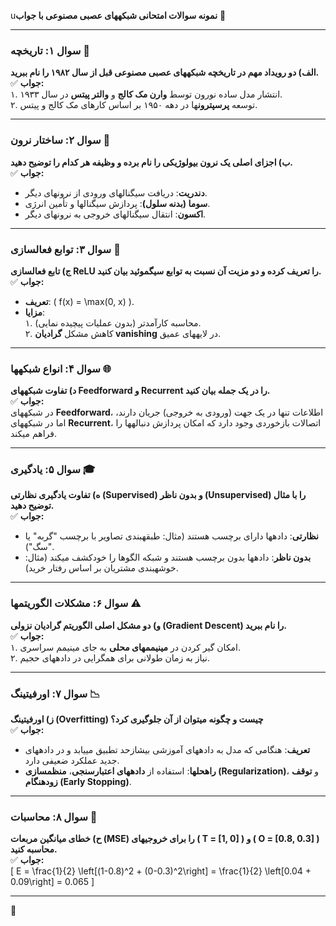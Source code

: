 
u**نمونه سوالات امتحانی شبکههای عصبی مصنوعی با جواب** 🌟  

---

### **سوال ۱: تاریخچه** 📜  
**الف) دو رویداد مهم در تاریخچه شبکههای عصبی مصنوعی قبل از سال ۱۹۸۲ را نام ببرید.**  
✅ **جواب:**  
۱. انتشار مدل ساده نورون توسط **وارن مک کالج** و **والتر پیتس** در سال ۱۹۳۳.  
۲. توسعه **پرسپترون**ها در دهه ۱۹۵۰ بر اساس کارهای مک کالج و پیتس.  

---

### **سوال ۲: ساختار نرون** 🧠  
**ب) اجزای اصلی یک نرون بیولوژیکی را نام برده و وظیفه هر کدام را توضیح دهید.**  
✅ **جواب:**  
- **دندریت**: دریافت سیگنالهای ورودی از نرونهای دیگر.  
- **سوما (بدنه سلول)**: پردازش سیگنالها و تأمین انرژی.  
- **اکسون**: انتقال سیگنالهای خروجی به نرونهای دیگر.  

---

### **سوال ۳: توابع فعالسازی** 🔄  
**ج) تابع فعالسازی ReLU را تعریف کرده و دو مزیت آن نسبت به توابع سیگموئید بیان کنید.**  
✅ **جواب:**  
- **تعریف**: \( f(x) = \max(0, x) \).  
- **مزایا**:  
  ۱. محاسبه کارآمدتر (بدون عملیات پیچیده نمایی).  
  ۲. کاهش مشکل **گرادیان vanishing** در لایههای عمیق.  

---

### **سوال ۴: انواع شبکهها** 🌐  
**د) تفاوت شبکههای Feedforward و Recurrent را در یک جمله بیان کنید.**  
✅ **جواب:**  
در شبکههای **Feedforward**، اطلاعات تنها در یک جهت (ورودی به خروجی) جریان دارند، اما در شبکههای **Recurrent**، اتصالات بازخوردی وجود دارد که امکان پردازش دنبالهها را فراهم میکند.  

---

### **سوال ۵: یادگیری** 🎓  
**ه) تفاوت یادگیری نظارتی (Supervised) و بدون ناظر (Unsupervised) را با مثال توضیح دهید.**  
✅ **جواب:**  
- **نظارتی**: دادهها دارای برچسب هستند (مثال: طبقهبندی تصاویر با برچسب "گربه" یا "سگ").  
- **بدون ناظر**: دادهها بدون برچسب هستند و شبکه الگوها را خودکشف میکند (مثال: خوشهبندی مشتریان بر اساس رفتار خرید).  

---

### **سوال ۶: مشکلات الگوریتمها** ⚠️  
**و) دو مشکل اصلی الگوریتم گرادیان نزولی (Gradient Descent) را نام ببرید.**  
✅ **جواب:**  
۱. امکان گیر کردن در **مینیممهای محلی** به جای مینیمم سراسری.  
۲. نیاز به زمان طولانی برای همگرایی در دادههای حجیم.  

---

### **سوال ۷: اورفیتینگ** 📉  
**ز) اورفیتینگ (Overfitting) چیست و چگونه میتوان از آن جلوگیری کرد؟**  
✅ **جواب:**  
- **تعریف**: هنگامی که مدل به دادههای آموزشی بیشازحد تطبیق مییابد و در دادههای جدید عملکرد ضعیفی دارد.  
- **راهحلها**: استفاده از **دادههای اعتبارسنجی**، **منظمسازی (Regularization)**، و **توقف زودهنگام (Early Stopping)**.  

---

### **سوال ۸: محاسبات** 🧮  
**ح) خطای میانگین مربعات (MSE) را برای خروجیهای \( T = [1, 0] \) و \( O = [0.8, 0.3] \) محاسبه کنید.**  
✅ **جواب:**  
\[
E = \frac{1}{2} \left[(1-0.8)^2 + (0-0.3)^2\right] = \frac{1}{2} \left[0.04 + 0.09\right] = 0.065
\]

---

 🚀

